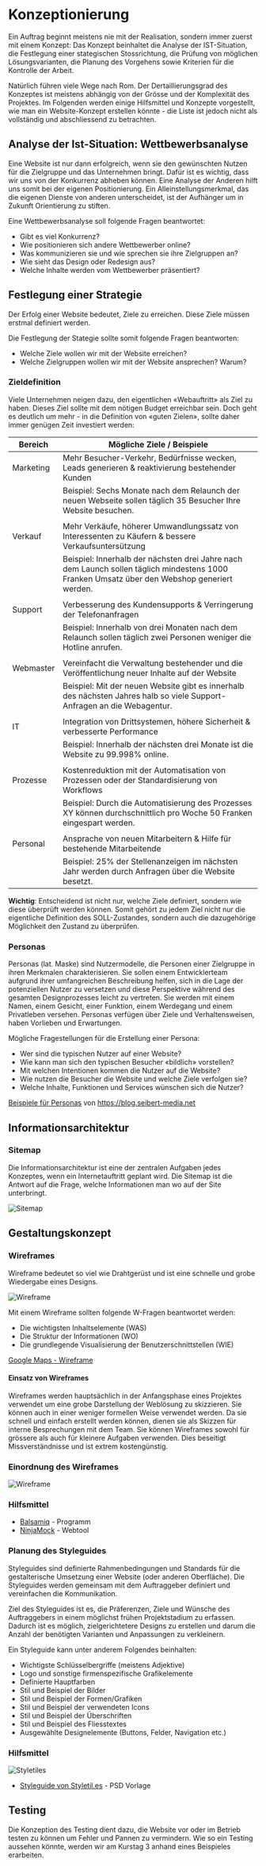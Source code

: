 # Konzeptionierung
Ein Auftrag beginnt meistens nie mit der Realisation, sondern immer zuerst mit einem Konzept: Das Konzept beinhaltet die Analyse der IST-Situation, die Festlegung einer stategischen Stossrichtung, die Prüfung von möglichen Lösungsvarianten, die Planung des Vorgehens sowie Kriterien für die Kontrolle der Arbeit.

Natürlich führen viele Wege nach Rom. Der Dertaillierungsgrad des Konzeptes ist meistens abhängig von der Grösse und der Komplexität des Projektes. Im Folgenden werden einige Hilfsmittel und Konzepte vorgestellt, wie man ein Website-Konzept erstellen könnte - die Liste ist jedoch nicht als vollständig und abschliessend zu betrachten.

## Analyse der Ist-Situation: Wettbewerbsanalyse
Eine Website ist nur dann erfolgreich, wenn sie den gewünschten Nutzen für die Zielgruppe und das Unternehmen bringt. Dafür ist es wichtig, dass wir uns von der Konkurrenz abheben können. Eine Analyse der Anderen hilft uns somit bei der eigenen Positionierung. Ein Alleinstellungsmerkmal, das die eigenen Dienste von anderen unterscheidet, ist der Aufhänger um in Zukunft Orientierung zu stiften.

Eine Wettbewerbsanalyse soll folgende Fragen beantwortet:
* Gibt es viel Konkurrenz?
* Wie positionieren sich andere Wettbewerber online? 
* Was kommunizieren sie und wie sprechen sie ihre Zielgruppen an? 
* Wie sieht das Design oder Redesign aus? 
* Welche Inhalte werden vom Wettbewerber präsentiert?

## Festlegung einer Strategie
Der Erfolg einer Website bedeutet, Ziele zu erreichen. Diese Ziele müssen erstmal definiert werden.

Die Festlegung der Stategie sollte somit folgende Fragen beantworten:
* Welche Ziele wollen wir mit der Website erreichen?
* Welche Zielgruppen wollen wir mit der Website ansprechen? Warum?

### Zieldefinition
Viele Unternehmen neigen dazu, den eigentlichen «Webauftritt» als Ziel zu haben. Dieses Ziel sollte mit dem nötigen Budget erreichbar sein. Doch geht es deutlich um mehr - in die Definition von «guten Zielen», sollte daher immer genügen Zeit investiert werden:

| Bereich    | Mögliche Ziele / Beispiele                                                                                                                    |
|------------|-----------------------------------------------------------------------------------------------------------------------------------------------|
| Marketing  | Mehr Besucher-Verkehr, Bedürfnisse wecken,   Leads generieren & reaktivierung bestehender Kunden                                              |
|            | Beispiel: Sechs Monate nach dem Relaunch der neuen Webseite sollen   täglich 35 Besucher Ihre Website besuchen.                               |
|            |                                                                                                                                               |
| Verkauf    | Mehr Verkäufe, höherer Umwandlungssatz von Interessenten zu Käufern &   bessere Verkaufsuntersützung                                          |
|            | Beispiel: Innerhalb der nächsten drei Jahre nach dem Launch sollen täglich   mindestens 1000 Franken Umsatz über den Webshop generiert werden. |
|            |                                                                                                                                               |
| Support    | Verbesserung des Kundensupports & Verringerung der Telefonanfragen                                                                            |
|            | Beispiel: Innerhalb von drei Monaten nach dem Relaunch sollen täglich   zwei Personen weniger die Hotline anrufen.                            |
|            |                                                                                                                                               |
| Webmaster  | Vereinfacht die Verwaltung bestehender und die Veröffentlichung neuer   Inhalte auf der Website                                               |
|            | Beispiel: Mit der neuen Website gibt es innerhalb des nächsten Jahres   halb so viele Support-Anfragen an die Webagentur.                     |
|            |                                                                                                                                               |
| IT         | Integration von Drittsystemen, höhere Sicherheit & verbesserte   Performance                                                                  |
|            | Beispiel: Innerhalb der nächsten drei Monate ist die Website zu 99.998%   online.                                                             |
|            |                                                                                                                                               |
| Prozesse   | Kostenreduktion mit der Automatisation von Prozessen oder der   Standardisierung von Workflows                                                |
|            | Beispiel: Durch die Automatisierung des Prozesses XY können   durchschnittlich pro Woche 50 Franken eingespart werden.                         |
|            |                                                                                                                                               |
| Personal   | Ansprache von neuen Mitarbeitern & Hilfe für bestehende Mitarbeitende                                                                         |
|            | Beispiel: 25% der Stellenanzeigen im nächsten Jahr werden durch Anfragen   über die Website besetzt.                                         |

**Wichtig**: Entscheidend ist nicht nur, welche Ziele definiert, sondern wie diese überprüft werden können. Somit gehört zu jedem Ziel nicht nur die eigentliche Definition des SOLL-Zustandes, sondern auch die dazugehörige Möglichkeit den Zustand zu überprüfen.


### Personas
Personas (lat. Maske) sind Nutzermodelle, die Personen einer Zielgruppe in ihren Merkmalen charakterisieren. Sie sollen einem Entwicklerteam aufgrund ihrer umfangreichen Beschreibung helfen, sich in die Lage der potenziellen Nutzer zu versetzen und diese Perspektive während des gesamten Designprozesses leicht zu vertreten. Sie werden mit einem Namen, einem Gesicht, einer Funktion, einem Werdegang und einem Privatleben versehen. Personas verfügen über Ziele und Verhaltensweisen, haben Vorlieben und Erwartungen.

Mögliche Fragestellungen für die Erstellung einer Persona:

* Wer sind die typischen Nutzer auf einer Website?
* Wie kann man sich den typischen Besucher «bildlich» vorstellen?
* Mit welchen Intentionen kommen die Nutzer auf die Website?
* Wie nutzen die Besucher die Website und welche Ziele verfolgen sie?
* Welche Inhalte, Funktionen und Services wünschen sich die Nutzer?

[Beispiele für Personas](res/personas.jpg) von https://blog.seibert-media.net

## Informationsarchitektur

### Sitemap
Die Informationsarchitektur ist eine der zentralen Aufgaben jedes Konzeptes, wenn ein Internetauftritt geplant wird. Die Sitemap ist die Antwort auf die Frage, welche Informationen man wo auf der Site unterbringt.

![Sitemap](src/sitemap.png)

## Gestaltungskonzept

### Wireframes
Wireframe bedeutet so viel wie Drahtgerüst und ist eine schnelle und grobe Wiedergabe eines Designs. 

![Wireframe](src/wireframe.jpg)

Mit einem Wireframe sollten folgende W-Fragen beantwortet werden:
* Die wichtigsten Inhaltselemente (WAS)
* Die Struktur der Informationen (WO)
* Die grundlegende Visualisierung der Benutzerschnittstellen (WIE)

[Google Maps - Wireframe](https://www.google.ch/maps/place/ICT+Berufsbildung+Zentralschweiz/@47.0715163,8.3465601,17z/data=!3m1!4b1!4m5!3m4!1s0x478ffc03f44a7433:0xa693809437ac2778!8m2!3d47.0715127!4d8.3487488)

#### Einsatz von Wireframes
Wireframes werden hauptsächlich in der Anfangsphase eines Projektes verwendet um eine grobe Darstellung der Weblösung zu skizzieren. Sie können auch in einer weniger formellen Weise verwendet werden. Da sie schnell und einfach erstellt werden können, dienen sie als Skizzen für interne Besprechungen mit dem Team. Sie können Wireframes sowohl für grössere als auch für kleinere Aufgaben verwenden. Dies beseitigt Missverständnisse und ist extrem kostengünstig.

### Einordnung des Wireframes
![Wireframe](src/unterschied-wireframe-mockup.png)

### Hilfsmittel
* [Balsamiq](https://balsamiq.com/download/) - Programm
* [NinjaMock](https://ninjamock.com/) - Webtool

### Planung des Styleguides
Styleguides sind definierte Rahmenbedingungen und Standards für die gestalterische Umsetzung einer Website (oder anderen Oberfläche). Die Styleguides werden gemeinsam mit dem Auftraggeber definiert und vereinfachen die Kommunikation. 

Ziel des Styleguides ist es, die Präferenzen, Ziele und Wünsche des Auftraggebers in einem möglichst frühen Projektstadium zu erfassen. Dadurch ist es möglich, zielgerichtetere Designs zu erstellen und darum die Anzahl der benötigten Varianten und Anpassungen zu verkleinern.

Ein Styleguide kann unter anderem Folgendes beinhalten:
* Wichtigste Schlüsselbergriffe (meistens Adjektive)
* Logo und sonstige firmenspezifische Grafikelemente
* Definierte Hauptfarben
* Stil und Beispiel der Bilder
* Stil und Beispiel der Formen/Grafiken
* Stil und Beispiel der verwendeten Icons
* Stil und Beispiel der Überschriften
* Stil und Beispiel des Fliesstextes
* Ausgewählte Designelemente (Buttons, Felder, Navigation etc.)

### Hilfsmittel

![Styletiles](src/style-tiles.jpg)

* [Styleguide von Styletil.es](http://styletil.es/downloads/Style_Tile_Template.psd.zip) - PSD Vorlage

## Testing
Die Konzeption des Testing dient dazu, die Website vor oder im Betrieb testen zu können um Fehler und Pannen zu vermindern. Wie so ein Testing aussehen könnte, werden wir am Kurstag 3 anhand eines Beispieles erarbeiten.